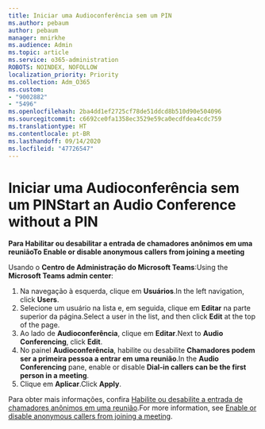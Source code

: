 ```yaml
---
title: Iniciar uma Audioconferência sem um PIN
ms.author: pebaum
author: pebaum
manager: mnirkhe
ms.audience: Admin
ms.topic: article
ms.service: o365-administration
ROBOTS: NOINDEX, NOFOLLOW
localization_priority: Priority
ms.collection: Adm_O365
ms.custom:
- "9002882"
- "5496"
ms.openlocfilehash: 2ba4dd1ef2725cf78de51ddcd8b510d90e504096
ms.sourcegitcommit: c6692ce0fa1358ec3529e59ca0ecdfdea4cdc759
ms.translationtype: HT
ms.contentlocale: pt-BR
ms.lasthandoff: 09/14/2020
ms.locfileid: "47726547"
---
```

# <a name="start-an-audio-conference-without-a-pin"></a><span data-ttu-id="3eece-102">Iniciar uma Audioconferência sem um PIN</span><span class="sxs-lookup"><span data-stu-id="3eece-102">Start an Audio Conference without a PIN</span></span>

<span data-ttu-id="3eece-103">**Para Habilitar ou desabilitar a entrada de chamadores anônimos em uma reunião**</span><span class="sxs-lookup"><span data-stu-id="3eece-103">**To Enable or disable anonymous callers from joining a meeting**</span></span>

<span data-ttu-id="3eece-104">Usando o **Centro de Administração do Microsoft Teams**:</span><span class="sxs-lookup"><span data-stu-id="3eece-104">Using the **Microsoft Teams admin center**:</span></span>

1. <span data-ttu-id="3eece-105">Na navegação à esquerda, clique em **Usuários**.</span><span class="sxs-lookup"><span data-stu-id="3eece-105">In the left navigation, click **Users**.</span></span>
2. <span data-ttu-id="3eece-106">Selecione um usuário na lista e, em seguida, clique em **Editar** na parte superior da página.</span><span class="sxs-lookup"><span data-stu-id="3eece-106">Select a user in the list, and then click **Edit** at the top of the page.</span></span>
3. <span data-ttu-id="3eece-107">Ao lado de **Audioconferência**, clique em **Editar**.</span><span class="sxs-lookup"><span data-stu-id="3eece-107">Next to **Audio Conferencing**, click **Edit**.</span></span>
4. <span data-ttu-id="3eece-108">No painel **Audioconferência**, habilite ou desabilite **Chamadores podem ser a primeira pessoa a entrar em uma reunião**.</span><span class="sxs-lookup"><span data-stu-id="3eece-108">In the **Audio Conferencing** pane, enable or disable **Dial-in callers can be the first person in a meeting**.</span></span>
5. <span data-ttu-id="3eece-109">Clique em **Aplicar**.</span><span class="sxs-lookup"><span data-stu-id="3eece-109">Click **Apply**.</span></span>

<span data-ttu-id="3eece-110">Para obter mais informações, confira [Habilite ou desabilite a entrada de chamadores anônimos em uma reunião](https://docs.microsoft.com/microsoftteams/start-an-audio-conference-over-the-phone-without-a-pin-in-teams).</span><span class="sxs-lookup"><span data-stu-id="3eece-110">For more information, see [Enable or disable anonymous callers from joining a meeting](https://docs.microsoft.com/microsoftteams/start-an-audio-conference-over-the-phone-without-a-pin-in-teams).</span></span>
